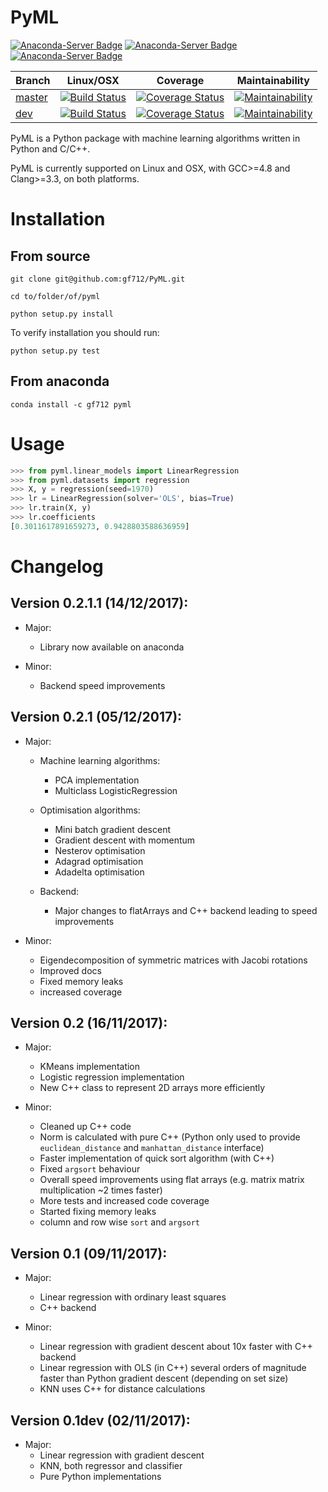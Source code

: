 PyML
====

[![Anaconda-Server Badge](https://anaconda.org/gf712/pyml/badges/installer/conda.svg)](https://conda.anaconda.org/gf712)
[![Anaconda-Server Badge](https://anaconda.org/gf712/pyml/badges/downloads.svg)](https://anaconda.org/gf712/pyml)
[![Anaconda-Server Badge](https://anaconda.org/gf712/pyml/badges/version.svg)](https://anaconda.org/gf712/pyml)

Branch      | Linux/OSX | Coverage | Maintainability |
------------|-----------|----------|-----------| 
[master](https://github.com/boostorg/beast/tree/master)   | [![Build Status](https://travis-ci.org/gf712/PyML.svg?branch=master)](https://travis-ci.org/gf712/PyML) | [![Coverage Status](https://coveralls.io/repos/github/gf712/PyML/badge.svg)](https://coveralls.io/github/gf712/PyML) | [![Maintainability](https://api.codeclimate.com/v1/badges/0741a85a993857bfa5f7/maintainability)](https://codeclimate.com/github/gf712/PyML/maintainability)
[dev](https://github.com/boostorg/beast/tree/dev)  |  [![Build Status](https://travis-ci.org/gf712/PyML.svg?branch=dev)](https://travis-ci.org/gf712/PyML) | [![Coverage Status](https://coveralls.io/repos/github/gf712/PyML/badge.svg?branch=dev)](https://coveralls.io/github/gf712/PyML?branch=dev) | [![Maintainability](https://api.codeclimate.com/v1/badges/0741a85a993857bfa5f7/maintainability)](https://codeclimate.com/github/gf712/PyML/dev/maintainability)

PyML is a Python package with machine learning algorithms written in Python and C/C++.
 
PyML is currently supported on Linux and OSX, with GCC>=4.8 and Clang>=3.3, on both platforms.

Installation
============

## From source

`git clone git@github.com:gf712/PyML.git`

`cd to/folder/of/pyml`

`python setup.py install`

To verify installation you should run:

`python setup.py test`

## From anaconda

`conda install -c gf712 pyml`

Usage
=====
```python
>>> from pyml.linear_models import LinearRegression
>>> from pyml.datasets import regression
>>> X, y = regression(seed=1970)
>>> lr = LinearRegression(solver='OLS', bias=True)
>>> lr.train(X, y)
>>> lr.coefficients
[0.3011617891659273, 0.9428803588636959]
```

Changelog
=========
## Version 0.2.1.1 (14/12/2017):
 - Major:
    - Library now available on anaconda
 
 - Minor:
    - Backend speed improvements

## Version 0.2.1 (05/12/2017):
 - Major:
    - Machine learning algorithms:
        - PCA implementation
        - Multiclass LogisticRegression
    - Optimisation algorithms:
        - Mini batch gradient descent
        - Gradient descent with momentum
        - Nesterov optimisation
        - Adagrad optimisation
        - Adadelta optimisation 

    - Backend:
        - Major changes to flatArrays and C++ backend leading to speed improvements
    
 - Minor:
    - Eigendecomposition of symmetric matrices with Jacobi rotations
    - Improved docs
    - Fixed memory leaks
    - increased coverage
    
## Version 0.2 (16/11/2017):
 - Major:
    - KMeans implementation
    - Logistic regression implementation
    - New C++ class to represent 2D arrays more efficiently

 - Minor:
    - Cleaned up C++ code
    - Norm is calculated with pure C++ (Python only used to provide `euclidean_distance` and `manhattan_distance` interface)
    - Faster implementation of quick sort algorithm (with C++)
    - Fixed `argsort` behaviour
    - Overall speed improvements using flat arrays (e.g. matrix matrix multiplication ~2 times faster)
    - More tests and increased code coverage
    - Started fixing memory leaks
    - column and row wise `sort` and `argsort`

## Version 0.1 (09/11/2017):
 - Major:
    - Linear regression with ordinary least squares
    - C++ backend
    
 - Minor:
    - Linear regression with gradient descent about 10x faster with C++ backend
    - Linear regression with OLS (in C++) several orders of magnitude faster than Python gradient descent (depending on set size)
    - KNN uses C++ for distance calculations
    
## Version 0.1dev (02/11/2017):
 - Major:
    - Linear regression with gradient descent 
    - KNN, both regressor and classifier
    - Pure Python implementations